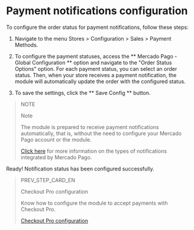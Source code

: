 # Payment notifications configuration

To configure the order status for payment notifications, follow these steps:

1. Navigate to the menu Stores > Configuration > Sales > Payment Methods.

2. To configure the payment statuses, access the ** Mercado Pago - Global Configuration ** option and navigate to the "Order Status Options" option.
For each payment status, you can select an order status. Then, when your store receives a payment notification, the module will automatically update the order with the configured status.

3. To save the settings, click the ** Save Config ** button.

> NOTE
>
> Note
>
> The module is prepared to receive payment notifications automatically, that is, without the need to configure your Mercado Pago account or the module.
>
> [Click here](https://www.mercadopago[FAKER][URL][DOMAIN]/developers/en/guides/notifications/introduction) for more information on the types of notifications integrated by Mercado Pago.

Ready! Notification status has been configured successfully.

> PREV_STEP_CARD_EN
>
> Checkout Pro configuration
>
> Know how to configure the module to accept payments with Checkout Pro.
>
> [Checkout Pro configuration](https://www.mercadopago[FAKER][URL][DOMAIN]/developers/en/guides/plugins/magento-two/checkout-pro-configuration)
